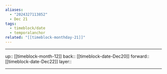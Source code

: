 ```yaml
---
aliases:
  - "2024327113852"
  - Dec 21
tags:
  - timeblock/date
  - temporalanchor
related: "[[timeblock-monthday-21]]"
---
```




***

up:: [[timeblock-month-12]]
back:: [[timeblock-date-Dec20]]
forward:: [[timeblock-date-Dec22]]
layer:: 

***

